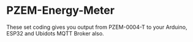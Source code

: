 # PZEM-Energy-Meter

These set coding gives you output from PZEM-0004-T to your Arduino, ESP32 and Ubidots MQTT Broker also.
